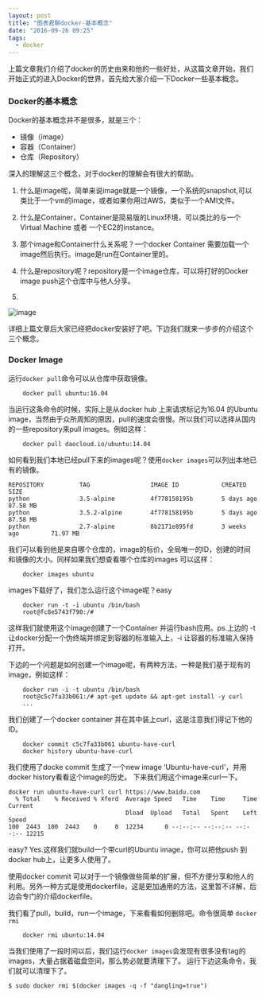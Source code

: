 ```yaml
---
layout: post
title: "图表君聊docker-基本概念"
date: "2016-09-26 09:25"
tags:
  - docker
---
```


上篇文章我们介绍了docker的历史由来和他的一些好处，从这篇文章开始，我们开始正式的进入Docker的世界，首先给大家介绍一下Docker一些基本概念。
### Docker的基本概念
Docker的基本概念并不是很多，就是三个：

* 镜像（image）
* 容器（Container）
* 仓库（Repository）

深入的理解这三个概念，对于docker的理解会有很大的帮助。

1. 什么是image呢，简单来说image就是一个镜像，一个系统的snapshot,可以类比于一个vm的image，或者如果你用过AWS，类似于一个AMI文件。

2. 什么是Container，Container是简易版的Linux环境，可以类比的与一个Virtual Machine 或者 一个EC2的instance。
3. 那个image和Container什么关系呢？一个docker Container 需要加载一个image然后执行。image是run在Container里的。
4. 什么是repository呢？repository是一个image仓库，可以将打好的Docker image push这个仓库中与他人分享。
5. 

![image]({{url}}/resources/img/image-run-container.PNG)

详细上篇文章后大家已经把docker安装好了吧。下边我们就来一步步的介绍这个三个概念。

### Docker Image
运行```docker pull```命令可以从仓库中获取镜像。

```
	docker pull ubuntu:16.04
```
当运行这条命令的时候，实际上是从docker hub 上来请求标记为16.04 的Ubuntu image，当然由于众所周知的原因，pull的速度会很慢。所以我们可以选择从国内的一些repository来pull images。例如这样：

```
	docker pull daocloud.io/ubuntu:14.04
```

如何看到我们本地已经pull下来的images呢？使用```docker images```可以列出本地已有的镜像。

```
REPOSITORY          TAG                 IMAGE ID            CREATED             SIZE
python              3.5-alpine          4f778158195b        5 days ago          87.58 MB
python              3.5.2-alpine        4f778158195b        5 days ago          87.58 MB
python              2.7-alpine          8b2171e895fd        3 weeks ago         71.97 MB

```
我们可以看到他是来自哪个仓库的，image的标价，全局唯一的ID，创建的时间 和镜像的大小。同样如果我们想查看哪个仓库的images 可以这样：

```
	docker images ubuntu
```
images下载好了，我们怎么运行这个image呢？easy

```
	docker run -t -i ubuntu /bin/bash
	root@fc8e5743f790:/#
```
这样我们就使用这个image创建了一个Container 并运行bash应用。ps.上边的 -t 让docker分配一个伪终端并绑定到容器的标准输入上，-i 让容器的标准输入保持打开。

下边的一个问题是如何创建一个image呢，有两种方法，一种是我们基于现有的image，例如这样：

```
	docker run -i -t ubuntu /bin/bash
	root@c5c7fa33b061:/# apt-get update && apt-get install -y curl
	...
```
我们创建了一个docker container 并在其中装上curl，这是注意我们得记下他的ID。

```
	docker commit c5c7fa33b061 ubuntu-have-curl
	docker history ubuntu-have-curl
```
我们使用了docke commit 生成了一个new image ‘Ubuntu-have-curl’，并用docker history看看这个image的历史。
下来我们用这个image来curl一下。

```
docker run ubuntu-have-curl curl https://www.baidu.com
  % Total    % Received % Xferd  Average Speed   Time    Time     Time  Current
                                 Dload  Upload   Total   Spent    Left  Speed
100  2443  100  2443    0     0  12234      0 --:--:-- --:--:-- --:--:-- 12215

```
easy? Yes.这样我们就build一个带curl的Ubuntu image，你可以把他push 到 docker hub上，让更多人使用了。

使用docker commit 可以对于一个镜像做些简单的扩展，但不方便分享和他人的利用。另外一种方式是使用dockerfile，这是更加通用的方法，这里暂不详解，后边会专门的介绍dockerfile。

我们看了pull，build，run一个image，下来看看如何删除吧。命令很简单 ```docker rmi```

```
	docker rmi ubuntu:14.04
```
当我们使用了一段时间以后，我们运行```docker images```会发现有很多没有tag的images，大量占据着磁盘空间，那么势必就要清理下了。
运行下边这条命令，我们就可以清理下了。

```
$ sudo docker rmi $(docker images -q -f "dangling=true")

```









